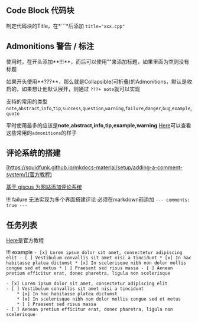 
## Code Block 代码块
制定代码块的Title，在*\`\`\`*后添加 `title="xxx.cpp"`

## Admonitions 警告 / 标注
使用时，在开头添加**!!!**，而后可以使用""来添加标题，如果里面为空则没有标题

如果开头使用**???**，那么就是Collapsible(可折叠)的Admonitions，默认是收启的，如果想让他默认展开，则通过
`???+ note`就可以实现

支持的常用的类型`note`,`abstract`,`info`,`tip`,`success`,`question`,`warning`,`failure`,`danger`,`bug`,`example`,`quote`

平时使用最多的应该是**note,abstract,info,tip,example,warning**
[Here](https://squidfunk.github.io/mkdocs-material/reference/admonitions/#+type:note)可以查看这些常用的`admonitions`的样子

## 评论系统的搭建
[https://squidfunk.github.io/mkdocs-material/setup/adding-a-comment-system/](官方教程)

[基于 giscus 为网站添加评论系统](https://fengchao.pro/blog/comment-system-with-giscus/)

!!! failure
    无法实现为多个界面搭建评论 必须在markdown前添加
    ```
    ---
    comments: true
    ---
    ```

## 任务列表
[Here](https://squidfunk.github.io/mkdocs-material/setup/extensions/python-markdown-extensions/#tasklist)是官方教程

!!! example
    ```
    - [x] Lorem ipsum dolor sit amet, consectetur adipiscing elit
    - [ ] Vestibulum convallis sit amet nisi a tincidunt
        * [x] In hac habitasse platea dictumst
        * [x] In scelerisque nibh non dolor mollis congue sed et metus
        * [ ] Praesent sed risus massa
    - [ ] Aenean pretium efficitur erat, donec pharetra, ligula non scelerisque
    ```

    - [x] Lorem ipsum dolor sit amet, consectetur adipiscing elit
    - [ ] Vestibulum convallis sit amet nisi a tincidunt
        * [x] In hac habitasse platea dictumst
        * [x] In scelerisque nibh non dolor mollis congue sed et metus
        * [ ] Praesent sed risus massa
    - [ ] Aenean pretium efficitur erat, donec pharetra, ligula non scelerisque